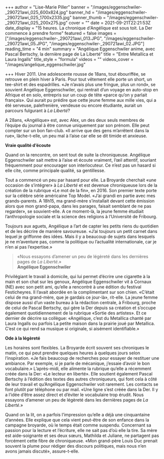 +++
author = "Lise-Marie Piller"
banner = "/images/eggenschwiler-_290721awi_025_600x824.jpg"
banner_hd = "/images/eggenschwiler-_290721awi_025_1700x2335.jpg"
banner_thumb = "/images/eggenschwiler-_290721awi_025_200x275.jpg"
cover = ""
date = 2021-09-21T22:21:53Z
date_display = "15 heures. La chronique d'Angélique est sous toit. La Der commence à prendre forme"
featured = false
images = ["/images/eggenschwiler-_290721awi_013.JPG", "/images/eggenschwiler-_290721awi_05.JPG", "/images/eggenschwiler-_290721awi_02.JPG"]
reading_time = "4 min"
summary = "Angélique Eggenschwiler anime, avec Pascal Bertschy, la dernière page de La Liberté"
title = "Entre Metallica et Laura Ingalls"
title_style = "formula"
videos = ""
videos_cover = "/images/angelique_eggenschwiler.jpg"

+++
Hiver 2011. Une adolescente rousse de 18ans, tout ébouriffée, se retrouve en plein hiver à Paris. Pour tout vêtement elle porte un short, un tee-shirt et des espadrilles. «Je n’avais plus une fringue, plus un rond», se souvient Angélique Eggenschwiler, qui rentrait d’un voyage en auto-stop en Afrique et en solo, entrepris sur un coup de tête «parce qu’on y parlait français». Qui aurait pu prédire que cette jeune femme aux mille vies, qui a été serveuse, palefrenière, vendeuse ou encore étudiante, aurait un parcours fulgurant à _La Liberté_?

A 28ans, «Angélique» est, avec Alex, un des deux seuls membres de l’équipe du journal à être connue uniquement par son prénom. Elle peut compter sur un bon fan-club. «Il arrive que des gens m’arrêtent dans la rue», lâche-t-elle, un peu mal à l’aise car elle se dit timide et anxieuse.

**Vraie qualité d’écoute**

Quand on la rencontre, on sent tout de suite la chroniqueuse. Angélique Eggenschwiler sait mettre à l’aise et écoute vraiment, l’œil attentif, souriant fréquemment pour encourager son interlocuteur. Ce n’est pas un hasard si elle cite, comme principale qualité, sa gentillesse.

Tout a commencé un peu par hasard pour elle. La Broyarde cherchait «une occasion de s’intégrer» à _La Liberté_ et est devenue chroniqueuse lors de la création de la rubrique «Le mot de la fin», en 2016. Son premier texte porte sur la célèbre série américaine Top Model. «J’ai grandi en partie avec mes grands-parents. A 18h15, ma grand-mère s’installait devant cette émission alors que mon grand-papa, dans les parages, faisait semblant de ne pas regarder», se souvient-elle. A ce moment-là, la jeune femme étudiait l’anthropologie sociale et la science des religions à l’Université de Fribourg.

Toujours aux aguets, Angélique a l’art de capter les petits riens du quotidien et de les décrire de manière savoureuse. «J’ai toujours un petit carnet dans lequel je griffonne des idées. Mais il y a beaucoup de sujets dans lesquels je ne m’aventure pas, comme la politique ou l’actualité internationale, car je n’en ai pas l’expertise.»

> «Nous essayons d’amener un peu de légèreté dans les dernières pages de _La Liberté_.»  
> **Angélique Eggenschwiler**

Privilégiant le travail à domicile, qui lui permet d’écrire une cigarette à la main et son chat sur les genoux, Angélique Eggenschwiler vit à Cornaux (NE) avec son petit ami, qu’elle a rencontré à une édition du festival Festicheyres. Il l’avait abordée en la complimentant sur son chien. «C’était celui de ma grand-mère, que je gardais ce jour-là», rit-elle. La jeune femme dispose aussi d’un vaste bureau à la rédaction centrale, à Fribourg, proche de celui de Pascal Bertschy, qui gère la Der depuis sa création et s’occupe également quotidiennement de la rubrique «Sortie des artistes». Et ce dernier de décrire sa collègue: «Angélique, c’est du Metallica chanté par Laura Ingalls ou parfois La petite maison dans la prairie joué par Metallica. C’est ce qui rend sa musique si originale, si aisément identifiable.»

**Ode à la légèreté**

Les horaires sont flexibles. La Broyarde écrit souvent ses chroniques le matin, ce qui peut prendre quelques heures à quelques jours selon l’inspiration. «Je fais beaucoup de recherches pour essayer de restituer une ambiance. Par exemple, si je parle de mécanique, j’essaie d’avoir le bon vocabulaire.» L’après-midi, elle alimente la rubrique qu’elle a récemment créée dans la Der: «Le lecteur en liberté». Elle soutient également Pascal Bertschy à l’édition des textes des autres chroniqueurs, qui font cela à côté de leur travail et qu’Angélique Eggenschwiler voit rarement. Les contacts se font plutôt par téléphone ou par mail. «Une ligne s’est créée dans la Der. Il y a l’idée d’être assez direct et d’éviter le vocabulaire trop érudit. Nous essayons d’amener un peu de légèreté dans les dernières pages de _La Liberté_.»

Quand on la lit, on a parfois l’impression qu’elle a déjà une cinquantaine d’années. Elle explique que cela vient peut-être de son enfance dans la campagne broyarde, où le temps était comme suspendu. Concernant sa passion pour la lecture et l’écriture, elle ne sait pas d’où elle la tire. Sa mère est aide-soignante et ses deux sœurs, Mathilda et Juliane, ne partagent pas forcément cette fibre de chroniqueuse. «Mon grand-père Louis Duc prenait souvent la plume pour rédiger des discours politiques, mais nous n’en avons jamais discuté», assure-t-elle.